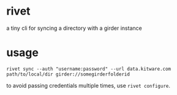 # rivet
a tiny cli for syncing a directory with a girder instance

# usage
```
rivet sync --auth "username:password" --url data.kitware.com path/to/local/dir girder://somegirderfolderid
```

to avoid passing credentials multiple times, use `rivet configure`.
